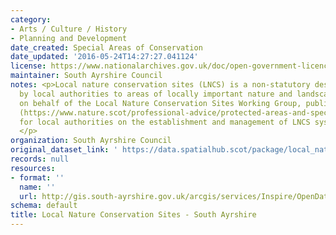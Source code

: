 ```yaml
---
category:
- Arts / Culture / History
- Planning and Development
date_created: Special Areas of Conservation
date_updated: '2016-05-24T14:27:27.041124'
license: https://www.nationalarchives.gov.uk/doc/open-government-licence/version/3/
maintainer: South Ayrshire Council
notes: <p>Local nature conservation sites (LNCS) is a non-statutory designation given
  by local authorities to areas of locally important nature and landscapes. NatureScot,
  on behalf of the Local Nature Conservation Sites Working Group, published guidance
  (https://www.nature.scot/professional-advice/protected-areas-and-species/protected-areas/local-designations/local-nature-conservation-sites)
  for local authorities on the establishment and management of LNCS systems in Scotland.
  </p>
organization: South Ayrshire Council
original_dataset_link: ' https://data.spatialhub.scot/package/local_nature_conservation_sites-sa'
records: null
resources:
- format: ''
  name: ''
  url: http://gis.south-ayrshire.gov.uk/arcgis/services/Inspire/OpenData/MapServer/WFSServer?request=GetCapabilities&service=WFS
schema: default
title: Local Nature Conservation Sites - South Ayrshire
---
```

